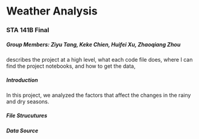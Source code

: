 # Weather Analysis

### STA 141B Final
##### Group Members: Ziyu Tang, Keke Chien, Huifei Xu, Zhaoqiang Zhou

describes the project at a high level, what each code file does, where I can find the project notebooks, and how to get the data,
##### Introduction
In this project, we analyzed the factors that affect the changes in the rainy and dry seasons.

##### File Strucutures

##### Data Source
